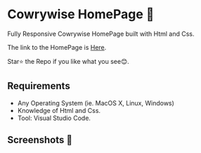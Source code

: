 # Cowrywise HomePage :star2:

Fully Responsive Cowrywise  HomePage built with Html and Css.

The link to the HomePage is [Here](http://babzt.github.io/Cowrywise/).

Star:star: the Repo if you like what you see:blush:.

## Requirements 

- Any Operating System (ie. MacOS X, Linux, Windows)
- Knowledge of Html and Css.
- Tool: Visual Studio Code.

 ## Screenshots :camera_flash:



